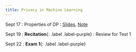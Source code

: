 ```yaml
---
title: Privacy in Machine Learning
---
```


Sept 17
: Properties of DP
  :   [Slides](https://drive.google.com/file/d/15BGU0QvlTJHKiKjXLCxybfMm_FqE5sRB/view?usp=sharing),
    [Note](https://drive.google.com/file/d/1Rkc5xuadlDI2loFdlW5s2wJKIgLLToQl/view?usp=sharing)



Sept 19
: **Recitation**{: .label .label-purple}
  : Review for Test 1

Sept 22
: **Exam 1**{: .label .label-purple}
